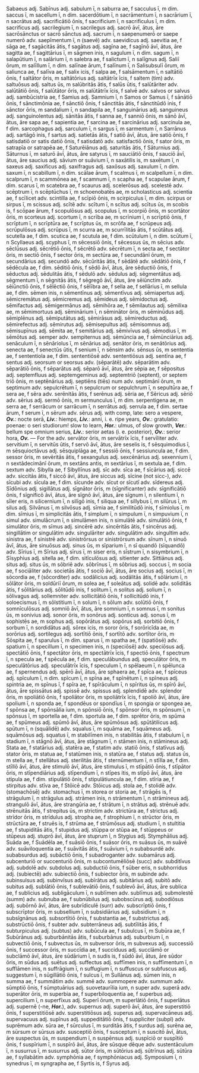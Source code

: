 Sabaeus adj.
Sabīnus adj.
sabulum ī, n
saburra ae, f
sacculus ī, m dim.
saccus ī, m
sacellum ī, n dim.
sacerdōtium ī, n
sacrāmentum ī, n
sacrārium ī, n
sacrātus adj.
sacrificātiō ōnis, f
sacrificium ī, n
sacrificulus ī, m dim.
sacrificus adj.
sacrilegium ī, n
sacrilegus adj.
sacrō āvī, ātus, āre
sacrōsānctus or sacrō sānctus adj.
sacrum ī, n
saepenumerō or saepe numerō adv.
saepīmentum ī, n
(saevē) adv.
saevidicus adj.
saevitia ae, f
sāga ae, f
sagācitās ātis, f
sagātus adj.
sagīna ae, f
sagīnō āvī, ātus, āre
sagitta ae, f
sagittārius ī, m
sāgmen inis, n
sagulum ī, n dim.
sagum ī, n
salapūtium ī, n
salārium ī, n
salebra ae, f
salictum ī, n
salīgnus adj.
Saliī ōrum, m
salīllum ī, n dim.
salīnae ārum, f
salīnum ī, n
Salisubsulī ōrum, m
saliunca ae, f
salīva ae, f
salix icis, f
salpa ae, f
salsāmentum ī, n
saltātiō ōnis, f
saltātor ōris, m
saltātōrius adj.
saltātrīx īcis, f
saltem (tim) adv.
saltuōsus adj.
saltus ūs, m
salūbritās ātis, f
salūs ūtis, f
salūtāriter adv.
salūtātiō ōnis, f
salūtātor ōris, m
salūtātrīx īcis, f
salvē adv.
salvos or salvus adj.
sambūcistria ae, f
Samius adj.
Samnium ī, n
Samos or Samus ī, f
sānātiō ōnis, f
sānctimōnia ae, f
sānctiō ōnis, f
sānctitās ātis, f
sānctitūdō inis, f
sānctor ōris, m
sandalium ī, n
sandapila ae, f
sanguinārius adj.
sanguineus adj.
sanguinolentus adj.
sānitās ātis, f
sanna ae, f
sanniō ōnis, m
sānō āvī, ātus, āre
sapa ae, f
sapientia ae, f
sarcina ae, f
sarcinārius adj.
sarcinula ae, f dim.
sarcophagus adj.
sarculum ī, n
sargus ī, m
sarmentum ī, n
Sarrānus adj.
sartāgō inis, f
sartus adj.
satietās ātis, f
satiō āvī, ātus, āre
satiō ōnis, f
satisdatiō or satis datiō ōnis, f
satisdatō adv.
satisfactiō ōnis, f
sator ōris, m
satrapīa or satrapēa ae, f
Saturēiānus adj.
saturitās ātis, f
Sāturnius adj.
Sāturnus ī, m
saturō āvī, ātus, āre
satyrus ī, m
sauciātiō ōnis, f
sauciō āvī, ātus, āre
saucius adj.
sāvium or suāvium ī, n
saxātilis is, m
saxētum ī, n
saxeus adj.
saxificus adj.
saxifragus adj.
saxōsus adj.
saxulum ī, n dim.
saxum ī, n
scabillum ī, n dim.
scālae ārum, f
scalmus ī, m
scalpellum ī, n dim.
scalprum ī, n
scammōnea ae, f
scamnum ī, n
scapha ae, f
scapulae ārum, f dim.
scarus ī, m
scatebra ae, f
scaurus adj.
scelerōsus adj.
scelestē adv.
scēptrum ī, n
scēptūchus ī, m
schoenobatēs ae, m
scholasticus adj.
scientia ae, f
scīlicet adv.
scintilla ae, f
scīpiō ōnis, m
scirpiculus ī, m dim.
scirpus or sirpus ī, m
scissus adj.
scītē adv.
scītum ī, n
scītus adj.
scītus ūs, m
scobis is, f
scōpae ārum, f
scopulōsus adj.
scopulus ī, m
scorpiō ōnis, m
scortātor ōris, m
scorteus adj.
scortum ī, n
scrība ae, m
scrīnium ī, n
scrīptiō ōnis, f
scrīptum ī, n
scrīptūra ae, f
scrīptus ūs, m
scrōfa ae, f
scrūpeus adj.
scrūpulōsus adj.
scrūpus ī, m
scurra ae, m
scurrīlitās ātis, f
scūtātus adj.
scutella ae, f dim.
scutica ae, f
scutula ae, f dim.
scūtulum ī, n dim.
scūtum ī, n
Scyllaeus adj.
scyphus ī, m
sēcessiō ōnis, f
sēcessus ūs, m
sēcius adv.
sēclūsus adj.
sēcrētiō ōnis, f
sēcrētō adv.
sēcrētum ī, n
secta ae, f
sectātor ōris, m
sectiō ōnis, f
sector ōris, m
sectūra ae, f
secundānī ōrum, m
secundārius adj.
secundō adv.
sēcūritās ātis, f
sēdātē adv.
sēdātiō ōnis, f
sēdēcula ae, f dim.
sēditiō ōnis, f
sēdō āvī, ātus, āre
sēductiō ōnis, f
sēductus adj.
sēdulitās ātis, f
sēdulō adv.
sēdulus adj.
sēgmentātus adj.
sēgmentum ī, n
sēgnitās ātis, f
sēgregō āvī, ātus, āre
sēiūnctim adv.
sēiūnctiō ōnis, f
sēlēctiō ōnis, f
sēlībra ae, f
sella ae, f
sellārius ī, m
sellula ae, f dim.
sēmen inis, n
sēmentīnus adj.
sēmentīvus adj.
sēmiapertus adj.
sēmicremātus adj.
sēmicremus adj.
sēmideus adj.
sēmidoctus adj.
sēmifactus adj.
sēmigermānus adj.
sēmihōra ae, f
sēmilautus adj.
sēmilixa ae, m
sēmimortuus adj.
sēminārium ī, n
sēminātor ōris, m
sēminūdus adj.
sēmiplēnus adj.
sēmiputātus adj.
sēmirāsus adj.
sēmireductus adj.
sēmirefectus adj.
sēmirutus adj.
sēmisepultus adj.
sēmisomnus adj.
sēmisupīnus adj.
sēmita ae, f
semitārius adj.
sēmivīvus adj.
sēmodius ī, m
sēmōtus adj.
semper adv.
sempiternus adj.
sēmūncia ae, f
sēmūnciārius adj.
senāculum ī, n
sēnāriolus ī, m
sēnārius adj.
senātor ōris, m
senātōrius adj.
senecta ae, f
senectūs ūtis, f
senium ī, n
sēnsim adv.
sēnsus ūs, m
sententia ae, f
sententiola ae, f dim.
sententiōsē adv.
sententiōsus adj.
sentīna ae, f
sentus adj.
seorsum or seorsus adv.
(sēparātē) adv.
sēparātim adv.
sēparātiō ōnis, f
sēparātus adj.
sēparō āvī, ātus, āre
sēpia ae, f
sēpositus adj.
septemfluus adj.
septemgeminus adj.
septemtriō (septent), or septem triō ōnis, m
septēnārius adj.
septiēns (tiēs) num adv.
septimānī ōrum, m
septimum adv.
sepulcrētum ī, n
sepulcrum or sepulchrum ī, n
sepultūra ae, f
sera ae, f
sēra adv.
serēnitās ātis, f
serēnus adj.
sēria ae, f
Sēricus adj.
sēriō adv.
sērius adj.
sermō ōnis, m
sermunculus ī, m dim.
serpentigena ae, m
serra ae, f
serrācum or sarrācum ī, n
serrātus adj.
serrula ae, f dim.
sertae ārum, f
serum ī, n
sērum adv.
sērus adj. with comp, late: sero a vespere, ***Ov.***: nocte serā, ***Liv.***: hiemps, ***Liv.***: anni, i. e. ripe years, ***Ov.***: gratulatio: poenae: o seri studiorum! slow to learn, ***Hor.***: ulmus, of slow growth, ***Ver.***: bellum spe omnium serius, ***Liv.***: serior aetas (i. e. posterior), ***Ov.***: serior hora, ***Ov.*** — For the adv.
servātor ōris, m
servātrīx īcis, f
servīliter adv.
servitium ī, n
servitūs ūtis, f
servō āvī, ātus, āre
seselis is, f
sēsquimodius ī, m
sēsquioctāvus adj.
sēsquiplāga ae, f
sessiō ōnis, f
sessiuncula ae, f dim.
sessor ōris, m
sevēritās ātis, f
sexangulus adj.
sexcēnārius adj.
sexennium ī, n
sextādecimānī ōrum, m
sextāns antis, m
sextārius ī, m
sextula ae, f dim.
sextum adv.
Sibylla ae, f
Sibyllīnus adj.
sīc adv.
sīca ae, f
sīcārius adj.
siccē adv.
siccitās ātis, f
siccō āvī, ātus, āre
siccus adj.
sīcine (not sicc-), adv.
sīcubi adv.
sīcula ae, f dim.
sīcunde adv.
sīcut or sīcutī adv.
sīdereus adj.
Sīdōnius adj.
sigillātus adj.
sīgnātor ōris, m
(sīgnificanter) adv.
sīgnificātiō ōnis, f
sīgnificō āvī, ātus, āre
sīgnō āvī, ātus, āre
sīgnum ī, n
silentium ī, n
sīler eris, n
silicernium ī, n
silīgō inis, f
siliqua ae, f
sillybus ī, m
silūrus ī, m
silus adj.
Silvānus ī, m
silvōsus adj.
sīmia ae, f
similitūdō inis, f
sīmiolus ī, m dim.
sīmius ī, m
simplicitās ātis, f
simplum ī, n
simpulum ī, n
simpuvium ī, n
simul adv.
simulācrum ī, n
simulāmen inis, n
simulātē adv.
simulātiō ōnis, f
simulātor ōris, m
sīmus adj.
sincērē adv.
sincēritās ātis, f
sincērus adj.
singillātim or singulātim adv.
singulāriter adv.
singulātim adv.
singultim adv.
sinistra ae, f
sinistrē adv.
sinistrōrsus or sinistrōrsum adv.
sīnum ī, n
sinuō āvī, ātus, āre
sinuōsus adj.
sinus ūs, m
sīparium ī, n
sī quandō (sīquandō) adv.
Sīrius ī, m
Sīrius adj.
sīrus ī, m
siser eris, n
sīstrum ī, n
sisymbrium ī, n
Sīsyphius adj.
sitella ae, f dim.
sitīculōsus adj.
sitienter adv.
Sittiānus adj.
situs adj.
situs ūs, m
sōbriē adv.
sōbrīnus ī, m
sōbrius adj.
soccus ī, m
socia ae, f
sociāliter adv.
societās ātis, f
sociō āvī, ātus, āre
socius adj.
socius ī, m
sōcordia ae, f
(sōcorditer) adv.
sodālicius adj.
sodālitās ātis, f
sōlārium ī, n
sōlātor ōris, m
soldūriī ōrum, m
solea ae, f
soleātus adj.
solidē adv.
soliditās ātis, f
sōlitārius adj.
sōlitūdō inis, f
solitum ī, n
solitus adj.
solium ī, n
sōlivagus adj.
sollemniter adv.
sollicitātiō ōnis, f
sollicitūdō inis, f
soloecismus ī, m
sōlstitium ī, n
solum ī, n
sōlum adv.
solūtiō ōnis, f
somnīculōsus adj.
somniō āvī, ātus, āre
somnium ī, n
somnus ī, m
sonitus ūs, m
sonivius adj.
sonor ōris, m
sonōrus adj.
sonticus adj.
sonus ī, m
sophistēs ae, m
sophus adj.
sopōrātus adj.
sopōrus adj.
sorbitiō ōnis, f
sorbum ī, n
sordidātus adj.
sōrex icis, m
soror ōris, f
sorōricīda ae, m
sorōrius adj.
sortilegus adj.
sortītiō ōnis, f
sortītō adv.
sortītor ōris, m
Sōspita ae, f
sparulus ī, m dim.
sparus ī, m
spatha ae, f
(spatiōsē) adv.
spatium ī, n
specillum ī, n
specimen inis, n
(speciōsē) adv.
speciōsus adj.
spectātiō ōnis, f
spectātor ōris, m
spectātrīx īcis, f
spectiō ōnis, f
spectrum ī, n
specula ae, f
spēcula ae, f dim.
speculābundus adj.
speculātor ōris, m
speculātōrius adj.
speculātrīx īcis, f
speculum ī, n
spēlaeum ī, n
spēlunca ae, f
spernendus adj.
spērō āvī, ātus, āre
sphaera ae, f
spīca ae, f
spīceus adj.
spīculum ī, n dim.
spīcum ī, n
spīna ae, f
spīnētum ī, n
spīneus adj.
spintria ae, m
spīnus ī, f
spīra ae, f
spīrāculum ī, n
spīritus ūs, m
spīrō āvī, ātus, āre
spissātus adj.
spissē adv.
spissus adj.
splendidē adv.
splendor ōris, m
spoliātiō ōnis, f
spoliātor ōris, m
spoliātrīx īcis, f
spoliō āvī, ātus, āre
spolium ī, n
sponda ae, f
spondēus or spondīus ī, m
spongia or spongea ae, f
spōnsa ae, f
spōnsālia ium, n
spōnsiō ōnis, f
spōnsor ōris, m
spōnsum ī, n
spōnsus ī, m
sportella ae, f dim.
sportula ae, f dim.
sprētor ōris, m
spūma ae, f
spūmeus adj.
spūmō āvī, ātus, āre
spūmōsus adj.
spūtātilicus adj.
spūtum ī, n
(squālidē) adv.
squalus ī, m
squāma ae, f
squāmeus adj.
squāmōsus adj.
squatus ī, m
stabilīmen inis, n
stabilitās ātis, f
stabulum ī, n
stadium ī, n
stāgnō āvī, ātus, āre
stāgnum ī, n
stāmen inis, n
stāmineus adj.
Stata ae, f
statārius adj.
statēra ae, f
statim adv.
statiō ōnis, f
statīvus adj.
stator ōris, m
statua ae, f
statūmen inis, n
statūra ae, f
status adj.
status ūs, m
stella ae, f
stellātus adj.
sterilitās ātis, f
sternūmentum ī, n
stīlla ae, f dim.
stīllō āvī, ātus, āre
stimulō āvī, ātus, āre
stimulus ī, m
stīpātiō ōnis, f
stīpātor ōris, m
stīpendiārius adj.
stīpendium ī, n
stīpes itis, m
stīpō āvī, ātus, āre
stipula ae, f dim.
stipulātiō ōnis, f
stipulātiuncula ae, f dim.
stīria ae, f
stirpitus adv.
stīva ae, f
Stōicē adv.
Stōicus adj.
stola ae, f
stolidē adv.
(stomachōsē) adv.
stomachus ī, m
storea or storia ae, f
strāgēs is, f
strāgulum ī, n
strāgulus adj.
strāmen inis, n
strāmentum ī, n
strāmineus adj.
strangulō āvī, ātus, āre
strangūria ae, f
strātum ī, n
strātus adj.
strēnuē adv.
strēnuitās ātis, f
strepitus ūs, m
strictim adv.
strictūra ae, f
strictus adj.
strīdor ōris, m
strīdulus adj.
stropha ae, f
strophium ī, n
strūctor ōris, m
strūctūra ae, f
struēs is, f
strūma ae, f
strūmōsus adj.
studium ī, n
stultitia ae, f
stupiditās ātis, f
stupidus adj.
stūppa or stūpa ae, f
stūppeus or stūpeus adj.
stuprō āvī, ātus, āre
stuprum ī, n
Stygius adj.
Stymphālius adj.
Suāda ae, f
Suādēla ae, f
suāsiō ōnis, f
suāsor ōris, m
suāsus ūs, m
suāvē adv.
suāviloquentia ae, f
suāvitās ātis, f
suāvium ī, n
subabsurdē adv.
subabsurdus adj.
subāctiō ōnis, f
subadroganter adv.
subamārus adj.
subcenturiō or succenturiō ōnis, m
subcontumēliōsē (succ) adv.
subditīvus adj.
subdolē adv.
subdolus adj.
subductiō ōnis, f
sūber eris, n
subhorridus adj.
(subiectē) adv.
subiectiō ōnis, f
subiector ōris, m
subinde adv.
subinsulsus adj.
subinvīsus adj.
subīrātus adj.
subitārius adj.
subitō adv.
subitus adj.
sublātiō ōnis, f
sublevātiō ōnis, f
sublevō āvī, ātus, āre
sublica ae, f
sublicius adj.
subligāculum ī, n
sublīmen adv.
sublīmus adj.
submolestē (summ) adv.
subnuba ae, f
subnūbilus adj.
subobscūrus adj.
subodiōsus adj.
subōrnō āvī, ātus, āre
subrīdiculē (surr) adv.
subscrīptiō ōnis, f
subscrīptor ōris, m
subsellium ī, n
subsidiārius adj.
subsidium ī, n
subsīgnānus adj.
subsortītiō ōnis, f
substantia ae, f
substrictus adj.
substrūctiō ōnis, f
subter adv.
subterrāneus adj.
subtīlitās ātis, f
subturpiculus adj.
(subtus) adv.
subūcula ae, f
subulcus ī, m
Subūra ae, f
Subūrānus adj.
suburbānitās ātis, f
suburbānus adj.
suburbium ī, n
subvectiō ōnis, f
subvectus ūs, m
subversor ōris, m
subvexus adj.
successiō ōnis, f
successor ōris, m
succīdia ae, f
succiduus adj.
succlāmō or subclāmō āvī, ātus, āre
sūdārium ī, n
sudis is, f
sūdō āvī, ātus, āre
sūdor ōris, m
sūdus adj.
suētus adj.
suffectus adj.
suffīmen inis, n
suffīmentum ī, n
sufflāmen inis, n
suffrāgium ī, n
suffugium ī, n
suffuscus or subfuscus adj.
suggestum ī, n
sūgillātiō ōnis, f
sulcus ī, m
Sullānus adj.
sūmen inis, n
summa ae, f
summātim adv.
summē adv.
summopere adv.
summum adv.
sūmptiō ōnis, f
sūmptuārius adj.
suovetaurīlia ium, n
super adv.
superā adv.
superātor ōris, m
superbia ae, f
superbiloquentia ae, f
superbus adj.
supercilium ī, n
superfīxus adj.
Superī ōrum, m
superlātiō ōnis, f
superlātus adj.
supernē (-ne, ***Hor.***), adv.
supernus adj.
superō āvī, ātus, āre
superstitiō ōnis, f
superstitiōsē adv.
superstitiōsus adj.
superus adj.
supervacāneus adj.
supervacuus adj.
supīnus adj.
suppeditātiō ōnis, f
suppliciter (subpl) adv.
suprēmum adv.
sūra ae, f
sūrculus ī, m
surditās ātis, f
surdus adj.
surēna ae, m
sūrsum or sūrsus adv.
susceptiō ōnis, f
susceptum ī, n
suscitō āvī, ātus, āre
suspectus ūs, m
suspendium ī, n
suspēnsus adj.
suspīciō or suspītiō ōnis, f
suspīrium ī, n
suspīrō āvī, ātus, āre
sūsque dēque adv.
sustentāculum ī, n
susurrus ī, m
susurrus adj.
sūtor ōris, m
sūtōrius adj.
sūtrīnus adj.
sūtūra ae, f
syllabātim adv.
symphōnia ae, f
symphōniacus adj.
Symposium ī, n
synedrus ī, m
syngrapha ae, f
Syrtis is, f
Syrus adj.
